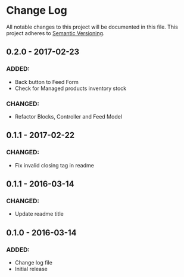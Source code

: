 # Change Log
All notable changes to this project will be documented in this file. This project adheres to [Semantic Versioning](http://semver.org/).

## 0.2.0 - 2017-02-23
### ADDED:
- Back button to Feed Form
- Check for Managed products inventory stock

### CHANGED:
- Refactor Blocks, Controller and Feed Model

## 0.1.1 - 2017-02-22
### CHANGED:
- Fix invalid closing tag in readme

## 0.1.1 - 2016-03-14
### CHANGED:
- Update readme title

## 0.1.0 - 2016-03-14
### ADDED:
- Change log file
- Initial release
